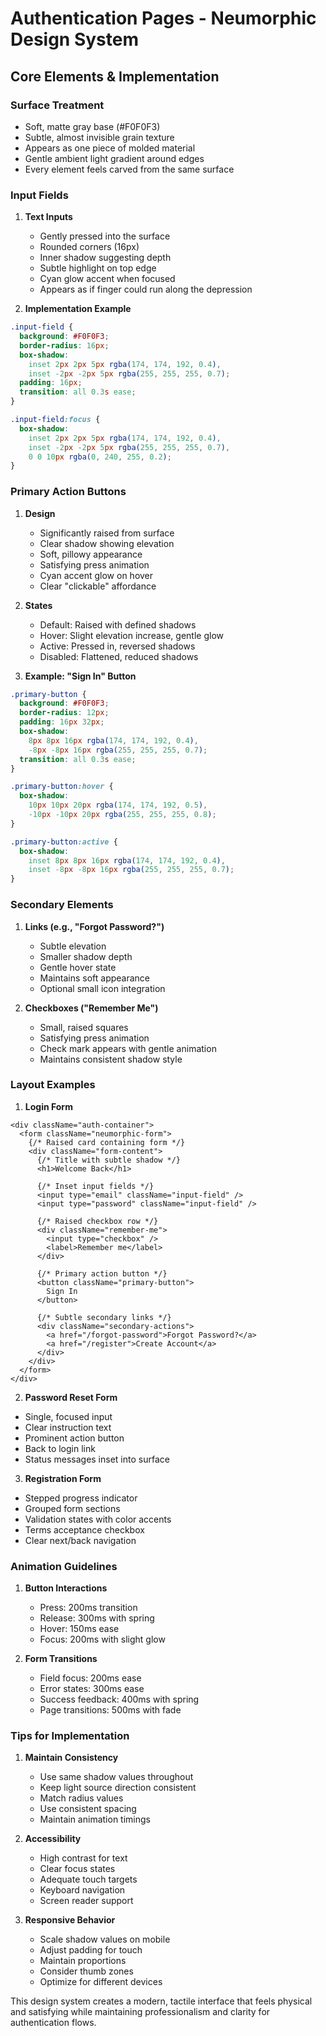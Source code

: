 # Authentication Pages - Neumorphic Design System

## Core Elements & Implementation

### Surface Treatment
- Soft, matte gray base (#F0F0F3)
- Subtle, almost invisible grain texture
- Appears as one piece of molded material
- Gentle ambient light gradient around edges
- Every element feels carved from the same surface

### Input Fields
1. **Text Inputs**
   - Gently pressed into the surface
   - Rounded corners (16px)
   - Inner shadow suggesting depth
   - Subtle highlight on top edge
   - Cyan glow accent when focused
   - Appears as if finger could run along the depression

2. **Implementation Example**
```css
.input-field {
  background: #F0F0F3;
  border-radius: 16px;
  box-shadow: 
    inset 2px 2px 5px rgba(174, 174, 192, 0.4),
    inset -2px -2px 5px rgba(255, 255, 255, 0.7);
  padding: 16px;
  transition: all 0.3s ease;
}

.input-field:focus {
  box-shadow: 
    inset 2px 2px 5px rgba(174, 174, 192, 0.4),
    inset -2px -2px 5px rgba(255, 255, 255, 0.7),
    0 0 10px rgba(0, 240, 255, 0.2);
}
```

### Primary Action Buttons
1. **Design**
   - Significantly raised from surface
   - Clear shadow showing elevation
   - Soft, pillowy appearance
   - Satisfying press animation
   - Cyan accent glow on hover
   - Clear "clickable" affordance

2. **States**
   - Default: Raised with defined shadows
   - Hover: Slight elevation increase, gentle glow
   - Active: Pressed in, reversed shadows
   - Disabled: Flattened, reduced shadows

3. **Example: "Sign In" Button**
```css
.primary-button {
  background: #F0F0F3;
  border-radius: 12px;
  padding: 16px 32px;
  box-shadow: 
    8px 8px 16px rgba(174, 174, 192, 0.4),
    -8px -8px 16px rgba(255, 255, 255, 0.7);
  transition: all 0.3s ease;
}

.primary-button:hover {
  box-shadow: 
    10px 10px 20px rgba(174, 174, 192, 0.5),
    -10px -10px 20px rgba(255, 255, 255, 0.8);
}

.primary-button:active {
  box-shadow: 
    inset 8px 8px 16px rgba(174, 174, 192, 0.4),
    inset -8px -8px 16px rgba(255, 255, 255, 0.7);
}
```

### Secondary Elements
1. **Links (e.g., "Forgot Password?")**
   - Subtle elevation
   - Smaller shadow depth
   - Gentle hover state
   - Maintains soft appearance
   - Optional small icon integration

2. **Checkboxes ("Remember Me")**
   - Small, raised squares
   - Satisfying press animation
   - Check mark appears with gentle animation
   - Maintains consistent shadow style

### Layout Examples

1. **Login Form**
```tsx
<div className="auth-container">
  <form className="neumorphic-form">
    {/* Raised card containing form */}
    <div className="form-content">
      {/* Title with subtle shadow */}
      <h1>Welcome Back</h1>
      
      {/* Inset input fields */}
      <input type="email" className="input-field" />
      <input type="password" className="input-field" />
      
      {/* Raised checkbox row */}
      <div className="remember-me">
        <input type="checkbox" />
        <label>Remember me</label>
      </div>
      
      {/* Primary action button */}
      <button className="primary-button">
        Sign In
      </button>
      
      {/* Subtle secondary links */}
      <div className="secondary-actions">
        <a href="/forgot-password">Forgot Password?</a>
        <a href="/register">Create Account</a>
      </div>
    </div>
  </form>
</div>
```

2. **Password Reset Form**
- Single, focused input
- Clear instruction text
- Prominent action button
- Back to login link
- Status messages inset into surface

3. **Registration Form**
- Stepped progress indicator
- Grouped form sections
- Validation states with color accents
- Terms acceptance checkbox
- Clear next/back navigation

### Animation Guidelines
1. **Button Interactions**
   - Press: 200ms transition
   - Release: 300ms with spring
   - Hover: 150ms ease
   - Focus: 200ms with slight glow

2. **Form Transitions**
   - Field focus: 200ms ease
   - Error states: 300ms ease
   - Success feedback: 400ms with spring
   - Page transitions: 500ms with fade

### Tips for Implementation
1. **Maintain Consistency**
   - Use same shadow values throughout
   - Keep light source direction consistent
   - Match radius values
   - Use consistent spacing
   - Maintain animation timings

2. **Accessibility**
   - High contrast for text
   - Clear focus states
   - Adequate touch targets
   - Keyboard navigation
   - Screen reader support

3. **Responsive Behavior**
   - Scale shadow values on mobile
   - Adjust padding for touch
   - Maintain proportions
   - Consider thumb zones
   - Optimize for different devices

This design system creates a modern, tactile interface that feels physical and satisfying while maintaining professionalism and clarity for authentication flows.